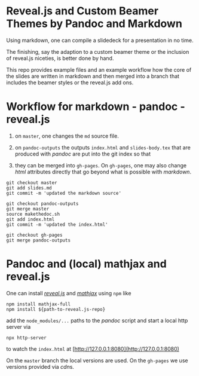 
# Reveal.js and Custom Beamer Themes by Pandoc and Markdown

Using markdown, one can compile a slidedeck for a presentation in no time.

The finishing, say the adaption to a custom beamer theme or the inclusion of
reveal.js niceties, is better done by hand.

This repo provides example files and an example workflow how the core of the
slides are written in markdown and then merged into a branch that includes the
beamer styles or the reveal.js add ons.

# Workflow for markdown - pandoc - reveal.js 

1. on `master`, one changes the `md` source file.

2. on `pandoc-outputs` the outputs `index.html` and `slides-body.tex` that are
   produced with *pandoc* are put into the git index so that

3. they can be merged into `gh-pages`. On `gh-pages`, one may also change *html*
   attributes directly that go beyond what is possible with *markdown*.

```
git checkout master
git add slides.md
git commit -m 'updated the markdown source'

git checkout pandoc-outputs
git merge master
source makethedoc.sh
git add index.html
git commit -m 'updated the index.html'

git checkout gh-pages
git merge pandoc-outputs
```

# Pandoc and (local) mathjax and reveal.js

One can install [*reveal.js*](https://github.com/hakimel/reveal.js) and
[*mathjax*](https://github.com/mathjax/MathJax-src) using `npm` like

```
npm install mathjax-full
npm install ${path-to-reveal.js-repo}
```

add the `node_modules/...` paths to the *pandoc* script and start a local http
server via

```
npx http-server
```

to watch the `index.html` at [http://127.0.0.1:8080](http://127.0.0.1:8080)

On the `master` branch the local versions are used. On the `gh-pages` we use
versions provided via *cdn*s.

